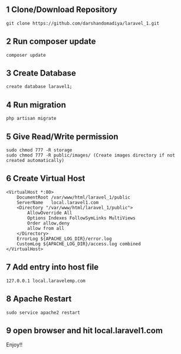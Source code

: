 ## 1 Clone/Download Repository
```
git clone https://github.com/darshandomadiya/laravel_1.git
```

## 2 Run composer update
``` 
composer update 
```
## 3 Create Database
```
create database laravel1;
```
## 4 Run migration
```
php artisan migrate
```
## 5 Give Read/Write permission
```
sudo chmod 777 -R storage
sudo chmod 777 -R public/images/ (Create images directory if not created automatically)
```
## 6 Create Virtual Host
```
<VirtualHost *:80>
	DocumentRoot /var/www/html/laravel_1/public
	ServerName   local.laravel1.com
	<Directory "/var/www/html/laravel_1/public">
		AllowOverride All
		Options Indexes FollowSymLinks MultiViews
		Order allow,deny
	    allow from all
	</Directory>
	ErrorLog ${APACHE_LOG_DIR}/error.log
	CustomLog ${APACHE_LOG_DIR}/access.log combined
</VirtualHost>
```
## 7 Add entry into host file
```
127.0.0.1 local.laravelemp.com
```
## 8 Apache Restart
```
sudo service apache2 restart
```
## 9 open browser and hit local.laravel1.com
Enjoy!!
